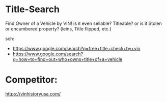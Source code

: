 # Title-Search
Find Owner of a Vehicle by VIN! is it even sellable? Titleable? or is it Stolen or encumbered property? (leins, Title flipped, etc.) 

sch:
- https://www.google.com/search?q=free+title+check+by+vin
- https://www.google.com/search?q=how+to+find+out+who+owns+title+of+a+vehicle

# Competitor:
https://vinhistoryusa.com/
